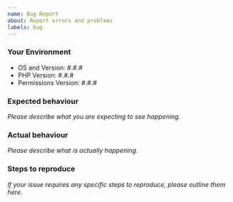 ```yaml
---
name: Bug Report
about: Report errors and problems
labels: bug
---
```


### Your Environment

- OS and Version: #.#.#
- PHP Version: #.#.#
- Permissions Version: #.#.#

### Expected behaviour

*Please describe what you are expecting to see happening.*

### Actual behaviour

*Please describe what is actually happening.*

### Steps to reproduce

*If your issue requires any specific steps to reproduce, please outline them here.*

